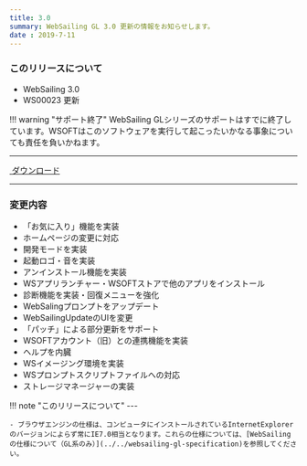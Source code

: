 ```yaml
---
title: 3.0
summary: WebSailing GL 3.0 更新の情報をお知らせします。
date : 2019-7-11
---
```

### このリリースについて

* WebSailing 3.0
* WS00023 更新

!!! warning "サポート終了"
    WebSailing GLシリーズのサポートはすでに終了しています。WSOFTはこのソフトウェアを実行して起こったいかなる事象についても責任を負いかねます。

---
<a href="https://download.wsoft.ws/WS00023" class="btn btn-primary btn-lg"><i class="bi bi-download"></i>&nbsp;ダウンロード</a>

---

### 変更内容
* 「お気に入り」機能を実装
* ホームページの変更に対応
* 開発モードを実装
* 起動ロゴ・音を実装
* アンインストール機能を実装
* WSアプリランチャー・WSOFTストアで他のアプリをインストール
* 診断機能を実装・回復メニューを強化
* WebSalingプロンプトをアップデート
* WebSailingUpdateのUIを変更
* 「パッチ」による部分更新をサポート
* WSOFTアカウント（旧）との連携機能を実装
* ヘルプを内臓
* WSイメージング環境を実装
* WSプロンプトスクリプトファイルへの対応
* ストレージマネージャーの実装

!!! note "このリリースについて"
    ---
    
    - ブラウザエンジンの仕様は、コンピュータにインストールされているInternetExplorerのバージョンによらず常にIE7.0相当となります。これらの仕様については、[WebSailingの仕様について（GL系のみ）](../../websailing-gl-specification)を参照してください。
